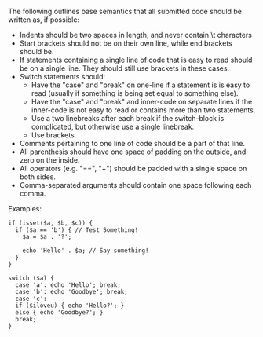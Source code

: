 The following outlines base semantics that all submitted code should be written as, if possible:

  * Indents should be two spaces in length, and never contain \t characters
  * Start brackets should not be on their own line, while end brackets should be.
  * If statements containing a single line of code that is easy to read should be on a single line. They should still use brackets in these cases.
  * Switch statements should:
    * Have the "case" and "break" on one-line if a statement is is easy to read (usually if something is being set equal to something else).
    * Have the "case" and "break" and inner-code on separate lines if the inner-code is not easy to read or contains more than two statements.
    * Use a two linebreaks after each break if the switch-block is complicated, but otherwise use a single linebreak.
    * Use brackets.
  * Comments pertaining to one line of code should be a part of that line.
  * All parenthesis should have one space of padding on the outside, and zero on the inside.
  * All operators (e.g. "==", "+") should be padded with a single space on both sides.
  * Comma-separated arguments should contain one space following each comma.


Examples:

```
if (isset($a, $b, $c)) {
  if ($a == 'b') { // Test Something!
    $a = $a . '?';

    echo 'Hello' . $a; // Say something!
  }
}

switch ($a) {
  case 'a': echo 'Hello'; break;
  case 'b': echo 'Goodbye'; break;
  case 'c':
  if ($iloveu) { echo 'Hello?'; }
  else { echo 'Goodbye?'; }
  break;
}
```